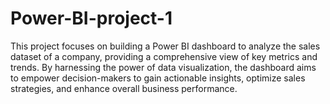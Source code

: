 # Power-BI-project-1
 This project focuses on building a Power BI dashboard to analyze the sales dataset of a company, providing a comprehensive view of key metrics and trends. By harnessing the power of data visualization, the dashboard aims to empower decision-makers to gain actionable insights, optimize sales strategies, and enhance overall business performance.
